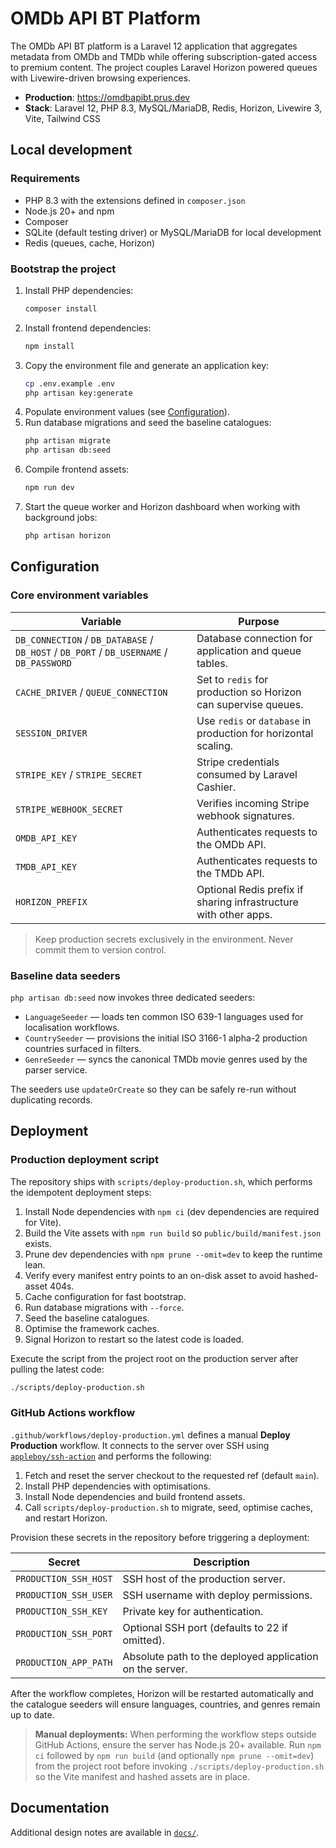 # OMDb API BT Platform

The OMDb API BT platform is a Laravel 12 application that aggregates metadata from OMDb and TMDb while offering subscription-gated access to premium content. The project couples Laravel Horizon powered queues with Livewire-driven browsing experiences.

- **Production**: https://omdbapibt.prus.dev
- **Stack**: Laravel 12, PHP 8.3, MySQL/MariaDB, Redis, Horizon, Livewire 3, Vite, Tailwind CSS

## Local development

### Requirements

- PHP 8.3 with the extensions defined in `composer.json`
- Node.js 20+ and npm
- Composer
- SQLite (default testing driver) or MySQL/MariaDB for local development
- Redis (queues, cache, Horizon)

### Bootstrap the project

1. Install PHP dependencies:
   ```bash
   composer install
   ```
2. Install frontend dependencies:
   ```bash
   npm install
   ```
3. Copy the environment file and generate an application key:
   ```bash
   cp .env.example .env
   php artisan key:generate
   ```
4. Populate environment values (see [Configuration](#configuration)).
5. Run database migrations and seed the baseline catalogues:
   ```bash
   php artisan migrate
   php artisan db:seed
   ```
6. Compile frontend assets:
   ```bash
   npm run dev
   ```
7. Start the queue worker and Horizon dashboard when working with background jobs:
   ```bash
   php artisan horizon
   ```

## Configuration

### Core environment variables

| Variable | Purpose |
| --- | --- |
| `DB_CONNECTION` / `DB_DATABASE` / `DB_HOST` / `DB_PORT` / `DB_USERNAME` / `DB_PASSWORD` | Database connection for application and queue tables. |
| `CACHE_DRIVER` / `QUEUE_CONNECTION` | Set to `redis` for production so Horizon can supervise queues. |
| `SESSION_DRIVER` | Use `redis` or `database` in production for horizontal scaling. |
| `STRIPE_KEY` / `STRIPE_SECRET` | Stripe credentials consumed by Laravel Cashier. |
| `STRIPE_WEBHOOK_SECRET` | Verifies incoming Stripe webhook signatures. |
| `OMDB_API_KEY` | Authenticates requests to the OMDb API. |
| `TMDB_API_KEY` | Authenticates requests to the TMDb API. |
| `HORIZON_PREFIX` | Optional Redis prefix if sharing infrastructure with other apps. |

> Keep production secrets exclusively in the environment. Never commit them to version control.

### Baseline data seeders

`php artisan db:seed` now invokes three dedicated seeders:

- `LanguageSeeder` — loads ten common ISO 639-1 languages used for localisation workflows.
- `CountrySeeder` — provisions the initial ISO 3166-1 alpha-2 production countries surfaced in filters.
- `GenreSeeder` — syncs the canonical TMDb movie genres used by the parser service.

The seeders use `updateOrCreate` so they can be safely re-run without duplicating records.

## Deployment

### Production deployment script

The repository ships with `scripts/deploy-production.sh`, which performs the idempotent deployment steps:

1. Install Node dependencies with `npm ci` (dev dependencies are required for Vite).
2. Build the Vite assets with `npm run build` so `public/build/manifest.json` exists.
3. Prune dev dependencies with `npm prune --omit=dev` to keep the runtime lean.
4. Verify every manifest entry points to an on-disk asset to avoid hashed-asset 404s.
5. Cache configuration for fast bootstrap.
6. Run database migrations with `--force`.
7. Seed the baseline catalogues.
8. Optimise the framework caches.
9. Signal Horizon to restart so the latest code is loaded.

Execute the script from the project root on the production server after pulling the latest code:

```bash
./scripts/deploy-production.sh
```

### GitHub Actions workflow

`.github/workflows/deploy-production.yml` defines a manual **Deploy Production** workflow. It connects to the server over SSH using [`appleboy/ssh-action`](https://github.com/appleboy/ssh-action) and performs the following:

1. Fetch and reset the server checkout to the requested ref (default `main`).
2. Install PHP dependencies with optimisations.
3. Install Node dependencies and build frontend assets.
4. Call `scripts/deploy-production.sh` to migrate, seed, optimise caches, and restart Horizon.

Provision these secrets in the repository before triggering a deployment:

| Secret | Description |
| --- | --- |
| `PRODUCTION_SSH_HOST` | SSH host of the production server. |
| `PRODUCTION_SSH_USER` | SSH username with deploy permissions. |
| `PRODUCTION_SSH_KEY` | Private key for authentication. |
| `PRODUCTION_SSH_PORT` | Optional SSH port (defaults to 22 if omitted). |
| `PRODUCTION_APP_PATH` | Absolute path to the deployed application on the server. |

After the workflow completes, Horizon will be restarted automatically and the catalogue seeders will ensure languages, countries, and genres remain up to date.

> **Manual deployments:** When performing the workflow steps outside GitHub Actions, ensure the server has Node.js 20+ available. Run `npm ci` followed by `npm run build` (and optionally `npm prune --omit=dev`) from the project root before invoking `./scripts/deploy-production.sh` so the Vite manifest and hashed assets are in place.

## Documentation

Additional design notes are available in [`docs/`](docs/).
